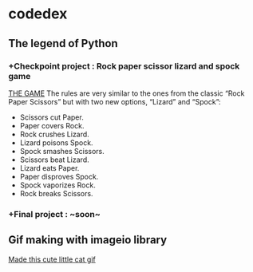 # codedex
## The legend of Python
### +Checkpoint project : Rock paper scissor lizard and spock game
[THE GAME](https://github.com/anoushkaacc/codedex/blob/3548581edbf362ae5b1d956e41e19189c359bcab/rock%20paper%20scissor%20lizard%20and%20spock.py)
The rules are very similar to the ones from the classic “Rock Paper Scissors” but with two new options, “Lizard” and “Spock”:

- Scissors cut Paper.
- Paper covers Rock.
- Rock crushes Lizard.
- Lizard poisons Spock.
- Spock smashes Scissors.
- Scissors beat Lizard.
- Lizard eats Paper.
- Paper disproves Spock.
- Spock vaporizes Rock.
- Rock breaks Scissors.
### +Final project : ~soon~

## Gif making with imageio library
[Made this cute little cat gif](https://github.com/anoushkaacc/codedex/tree/3548581edbf362ae5b1d956e41e19189c359bcab/gifmaking) 
